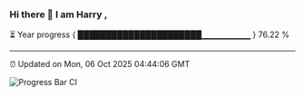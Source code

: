 ### Hi there 👋 I am Harry , 

⏳ Year progress { ██████████████████████▁▁▁▁▁▁▁▁ } 76.22 %

---

⏰ Updated on Mon, 06 Oct 2025 04:44:06 GMT

![Progress Bar CI](https://github.com/duykhang68/duykhang68/workflows/Progress%20Bar%20CI/badge.svg)
